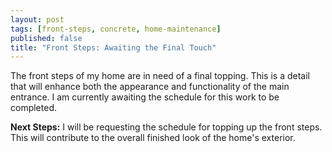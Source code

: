 ```yaml
---
layout: post
tags: [front-steps, concrete, home-maintenance]
published: false
title: "Front Steps: Awaiting the Final Touch"
---
```


The front steps of my home are in need of a final topping. This is a detail that will enhance both the appearance and functionality of the main entrance. I am currently awaiting the schedule for this work to be completed.

**Next Steps:** I will be requesting the schedule for topping up the front steps. This will contribute to the overall finished look of the home's exterior.
